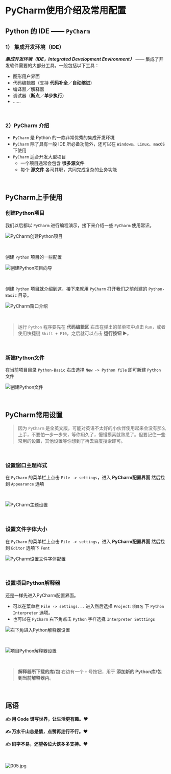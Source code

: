 # PyCharm使用介绍及常用配置

## Python 的 IDE —— `PyCharm`

### 1） 集成开发环境（IDE）

***集成开发环境（IDE，Integrated Development Environment）*** —— 集成了开发软件需要的大部分工具。一般包括以下工具：

- 图形用户界面
- 代码编辑器（支持 **代码补全**／**自动缩进**）
- 编译器／解释器
- 调试器（**断点**／**单步执行**）
- ……

 <br/>

### 2）PyCharm 介绍

- `PyCharm` 是 Python 的一款非常优秀的集成开发环境
- `PyCharm` 除了具有一般 IDE 所必备功能外，还可以在 `Windows`、`Linux`、`macOS` 下使用
- `PyCharm` 适合开发大型项目
  - 一个项目通常会包含 **很多源文件**
  - 每个 **源文件** 各司其职，共同完成复杂的业务功能

 <br/>

## PyCharm上手使用

### 创建Python项目

我们以后都以 `PyCharm` 进行编程演示，接下来介绍一些 `PyCharm` 使用常识。

![PyCharm创建Python项目](https://p6-juejin.byteimg.com/tos-cn-i-k3u1fbpfcp/f64e5272bbb24ce69c55ac5b8835c199~tplv-k3u1fbpfcp-watermark.image)

<br/>

创建 `Python` 项目的一些配置

![创建Python项目向导](https://p1-juejin.byteimg.com/tos-cn-i-k3u1fbpfcp/46362fb1d68f4d5784f2d866b5e1fa90~tplv-k3u1fbpfcp-watermark.image)

<br/>

创建 `Python` 项目就介绍到这，接下来就用 `PyCharm` 打开我们之前创建的 `Python-Basic` 目录。

![PyCharm窗口介绍](https://p6-juejin.byteimg.com/tos-cn-i-k3u1fbpfcp/5ae8035680fc4d578a0b2d9035f56664~tplv-k3u1fbpfcp-watermark.image)

<br/>

> 运行 `Python` 程序要先在 **代码编辑区** 右击在弹出的菜单项中点击 `Run`，或者使用快捷键 `Shift + F10`，之后就可以点击 **运行按钮 ▶**。

<br/>

### 新建Python文件

在当前项目目录 `Python-Basic` 右击选择 `New -> Python file` 即可新建 `Python` 文件

![创建Python文件](https://p6-juejin.byteimg.com/tos-cn-i-k3u1fbpfcp/0b75f9f0a06a436a9ca6baaafad2ed71~tplv-k3u1fbpfcp-watermark.image)

<br/>

## PyCharm常用设置

> 因为 `PyCharm` 是全英文版，可能对英语不太好的小伙伴使用起来会没有那么上手，不要怕一步一步来，等你用久了，慢慢摸索就熟悉了。但要记住一些常用的设置，其他设置等你想到了再去百度搜索即可。

<br/>

### 设置窗口主题样式

在 `PyCharm` 的菜单栏上点击 `File -> settings`，进入 **PyCharm配置界面** 然后找到 `Appearance` 选项

<br/>

![PyCharm主题设置](https://p6-juejin.byteimg.com/tos-cn-i-k3u1fbpfcp/6e82ab1b09b64211a8ad423d30e8f045~tplv-k3u1fbpfcp-watermark.image)

<br/>

### 设置文件字体大小

在 `PyCharm` 的菜单栏上点击 `File -> settings`，进入 **PyCharm配置界面** 然后找到 `Editor` 选项下 `Font` 

![PyCharm设置文件字体配置](https://p6-juejin.byteimg.com/tos-cn-i-k3u1fbpfcp/66b01f7c1032444aa5e09a98827cb560~tplv-k3u1fbpfcp-watermark.image)

<br/>

### 设置项目Python解释器

还是一样先进入PyCharm配置界面。

- 可以在菜单栏 `File -> settings...` 进入然后选择 `Project:项目名` 下 `Python Interpreter` 选项。
- 也可以在 `PyCharm` 右下角点击 `Python` 字样选择 `Interpreter Setttings`

![右下角进入Python解释器设置](https://p3-juejin.byteimg.com/tos-cn-i-k3u1fbpfcp/ef6dc8e05bdb47f296e551b78017fdb2~tplv-k3u1fbpfcp-watermark.image)

<br/>

![项目Python解释器设置](https://p3-juejin.byteimg.com/tos-cn-i-k3u1fbpfcp/bbeb99ac35ea4a73bae3d78432bcb9bd~tplv-k3u1fbpfcp-watermark.image)

<br/>

> **解释器所下载的库/包** 右边有一个 `+` 号按钮，用于 **添加新的 Python库/包 到当前解释器内**。

<br/>

## 尾语

**✍ 用  Code 谱写世界，让生活更有趣。❤️**

**✍ 万水千山总是情，点赞再走行不行。❤️**

**✍ 码字不易，还望各位大侠多多支持。❤️**

<br/>

![005.jpg](https://p9-juejin.byteimg.com/tos-cn-i-k3u1fbpfcp/9efb6e33af1541ba86f1189f8002cae6~tplv-k3u1fbpfcp-watermark.image)